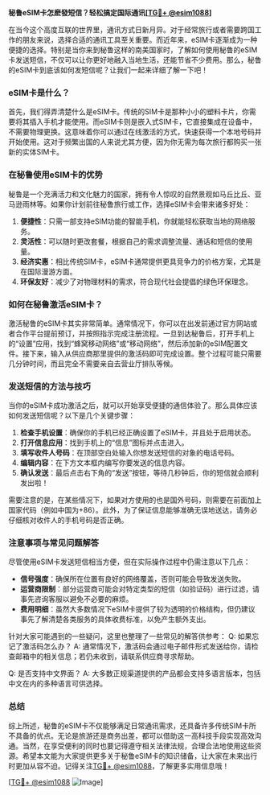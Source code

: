 **秘鲁eSIM卡怎麽發短信？轻松搞定国际通讯[[TG💪+ @esim1088](https://t.me/s/esim1088)]**

在当今这个高度互联的世界里，通讯方式日新月异。对于经常旅行或者需要跨国工作的朋友来说，选择合适的通讯工具至关重要。而近年来，eSIM卡逐渐成为一种便捷的选择。特别是当你来到秘鲁这样的南美国家时，了解如何使用秘鲁的eSIM卡发送短信，不仅可以让你更好地融入当地生活，还能节省不少费用。那么，秘鲁的eSIM卡到底该如何发短信呢？让我们一起来详细了解一下吧！

### eSIM卡是什么？

首先，我们得弄清楚什么是eSIM卡。传统的SIM卡是那种小小的塑料卡片，你需要将其插入手机才能使用。而eSIM卡则是嵌入式SIM卡，它直接集成在设备中，不需要物理更换。这意味着你可以通过在线激活的方式，快速获得一个本地号码并开始使用。这对于频繁出国的人来说尤其方便，因为你无需为每次旅行都购买一张新的实体SIM卡。

### 在秘鲁使用eSIM卡的优势

秘鲁是一个充满活力和文化魅力的国家，拥有令人惊叹的自然景观如马丘比丘、亚马逊雨林等。如果你计划前往秘鲁旅行或工作，选择eSIM卡会带来诸多好处：

1. **便捷性**：只需一部支持eSIM功能的智能手机，你就能轻松获取当地的网络服务。
2. **灵活性**：可以随时更改套餐，根据自己的需求调整流量、通话和短信的使用量。
3. **经济实惠**：相比传统SIM卡，eSIM卡通常提供更具竞争力的价格方案，尤其是在国际漫游方面。
4. **环保友好**：减少了对物理材料的需求，符合现代社会提倡的绿色环保理念。

### 如何在秘鲁激活eSIM卡？

激活秘鲁的eSIM卡其实非常简单。通常情况下，你可以在出发前通过官方网站或者合作平台提前预订，并按照指示完成注册流程。一旦到达秘鲁后，打开手机上的“设置”应用，找到“蜂窝移动网络”或“移动网络”，然后添加新的eSIM配置文件。接下来，输入从供应商那里提供的激活码即可完成设置。整个过程可能只需要几分钟时间，而且完全不需要亲自去营业厅排队等候。

### 发送短信的方法与技巧

当你的eSIM卡成功激活之后，就可以开始享受便捷的通信体验了。那么具体应该如何发送短信呢？以下是几个关键步骤：

1. **检查手机设置**：确保你的手机已经正确设置了eSIM卡，并且处于启用状态。
2. **打开信息应用**：找到手机上的“信息”图标并点击进入。
3. **填写收件人号码**：在顶部空白处输入你想发送短信的对象的电话号码。
4. **编辑内容**：在下方文本框内编写你要发送的信息内容。
5. **确认发送**：最后点击右下角的“发送”按钮，等待几秒钟后，你的短信就会顺利发出啦！

需要注意的是，在某些情况下，如果对方使用的也是国外号码，则需要在前面加上国家代码（例如中国为+86）。此外，为了保证信息能够准确无误地送达，请务必仔细核对收件人的手机号码是否正确。

### 注意事项与常见问题解答

尽管使用eSIM卡发送短信相当方便，但在实际操作过程中仍需注意以下几点：

- **信号强度**：确保所在位置有良好的网络覆盖，否则可能会导致发送失败。
- **运营商限制**：部分运营商可能会对特定类型的短信（如验证码）进行过滤，请事先咨询客服以避免不必要的麻烦。
- **费用明细**：虽然大多数情况下eSIM卡提供了较为透明的价格结构，但仍建议事先了解清楚各类服务的具体收费标准，以免产生额外支出。

针对大家可能遇到的一些疑问，这里也整理了一些常见的解答供参考：
Q: 如果忘记了激活码怎么办？
A: 通常情况下，激活码会通过电子邮件形式发送给你，请检查邮箱中的相关信息；若仍未收到，请联系供应商寻求帮助。

Q: 是否支持中文界面？
A: 大多数正规渠道提供的产品都会支持多语言版本，包括中文在内的多种语言可供选择。

### 总结

综上所述，秘鲁的eSIM卡不仅能够满足日常通讯需求，还具备许多传统SIM卡所不具备的优点。无论是旅游还是商务出差，都可以借助这一高科技手段实现高效沟通。当然，在享受便利的同时也要记得遵守相关法律法规，合理合法地使用这些资源。希望本文能为大家提供更多关于秘鲁eSIM卡的知识储备，让大家在未来出行时更加从容不迫。记得关注[TG💪+ @esim1088](https://t.me/s/esim1088)，了解更多实用信息哦！

[[TG💪+ @esim1088](https://t.me/s/esim1088) ![Image](https://i.postimg.cc/4NQfJmqS/Snipaste-2025-05-13-00-14-12.png)]